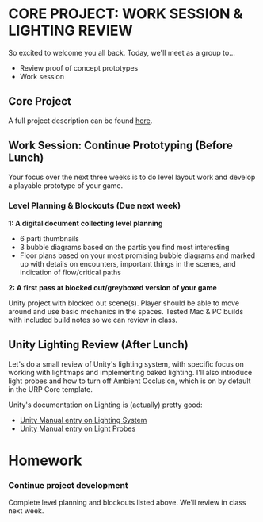 # CORE PROJECT: WORK SESSION & LIGHTING REVIEW
So excited to welcome you all back. Today, we'll meet as a group to...
- Review proof of concept prototypes
- Work session

## Core Project

A full project description can be found [here](https://docs.google.com/document/d/1tDOYw7MyPxJZYdS6a-K1kuao_4ohD3uiCvcKuJpBMBE/edit?usp=sharing).

## Work Session: Continue Prototyping (Before Lunch)
Your focus over the next three weeks is to do level layout work and develop a playable prototype of your game.

### Level Planning & Blockouts (Due next week)
__1: A digital document collecting level planning__
- 6 parti thumbnails
- 3 bubble diagrams based on the partis you find most interesting
- Floor plans based on your most promising bubble diagrams and marked up with details on encounters, important things in the scenes, and indication of flow/critical paths

__2: A first pass at blocked out/greyboxed version of your game__

Unity project with blocked out scene(s). Player should be able to move around and use basic mechanics in the spaces. Tested Mac & PC builds with included build notes so we can review in class.

## Unity Lighting Review (After Lunch)
Let's do a small review of Unity's lighting system, with specific focus on working with lightmaps and implementing baked lighting. I'll also introduce light probes and how to turn off Ambient Occlusion, which is on by default in the URP Core template.

Unity's documentation on Lighting is (actually) pretty good:
- [Unity Manual entry on Lighting System](https://docs.unity3d.com/2022.1/Documentation/Manual/LightingOverview.html)
- [Unity Manual entry on Light Probes](https://docs.unity3d.com/2022.1/Documentation/Manual/LightProbes.html)

# Homework

### Continue project development
Complete level planning and blockouts listed above. We'll review in class next week.
